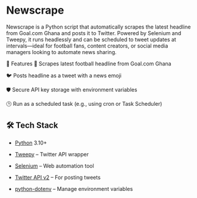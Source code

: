 # Newscrape
Newscrape is a Python script that automatically scrapes the latest headline from Goal.com Ghana and posts it to Twitter. Powered by Selenium and Tweepy, it runs headlessly and can be scheduled to tweet updates at intervals—ideal for football fans, content creators, or social media managers looking to automate news sharing.

🚀 Features
🔎 Scrapes latest football headline from Goal.com Ghana

🐦 Posts headline as a tweet with a news emoji

🛡️ Secure API key storage with environment variables

🕒 Run as a scheduled task (e.g., using cron or Task Scheduler)

## 🛠️ Tech Stack
- [Python](https://www.python.org/) 3.10+
  
- [Tweepy](https://docs.tweepy.org/) – Twitter API wrapper
  
- [Selenium](https://www.selenium.dev/documentation/) – Web automation tool
  
- [Twitter API v2](https://developer.twitter.com/en/docs/twitter-api) – For posting tweets
  
- [python-dotenv](https://pypi.org/project/python-dotenv/) – Manage environment variables
